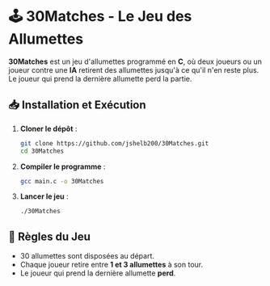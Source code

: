 # 🕹️ 30Matches - Le Jeu des Allumettes

**30Matches** est un jeu d'allumettes programmé en **C**, où deux joueurs ou un joueur contre une **IA** retirent des allumettes jusqu'à ce qu'il n'en reste plus. Le joueur qui prend la dernière allumette perd la partie.

## 📥 Installation et Exécution
1. **Cloner le dépôt** :
   ```sh
   git clone https://github.com/jshelb200/30Matches.git
   cd 30Matches
   ```

2. **Compiler le programme** :
   ```sh
   gcc main.c -o 30Matches
   ```

3. **Lancer le jeu** :
   ```sh
   ./30Matches
   ```

## 📝 Règles du Jeu
- 30 allumettes sont disposées au départ.
- Chaque joueur retire entre **1 et 3 allumettes** à son tour.
- Le joueur qui prend la dernière allumette **perd**.

